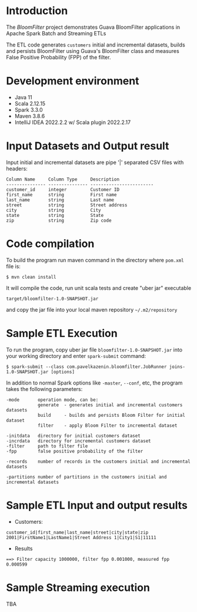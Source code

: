 # Introduction
The _BloomFilter_ project demonstrates Guava BloomFilter applications in Apache Spark Batch and Streaming ETLs

The ETL code generates `customers` initial and incremental datasets, builds and persists BloomFilter using 
Guava's BloomFilter class and measures False Positive Probability (FPP) of the filter.

# Development environment

* Java 11
* Scala 2.12.15
* Spark 3.3.0
* Maven 3.8.6
* IntelliJ IDEA 2022.2.2 w/ Scala plugin 2022.2.17

# Input Datasets and Output result

Input initial and incremental datasets are pipe '|' separated CSV files with headers:

```
Column Name     Column Type     Description
--------------- --------------- ------------------------
customer_id     integer         Customer ID     
first_name      string          First name
last_name       string          Last name
street          string          Street address
city            string          City
state           string          State
zip             string          Zip code
```

# Code compilation
To build the program run maven command in the directory where `pom.xml` file is:

`$ mvn clean install` 

It will compile the code, run unit scala tests and create "uber jar" executable

`target/bloomfilter-1.0-SNAPSHOT.jar` 

and copy the jar file into your local maven repository `~/.m2/repository`

# Sample ETL Execution

To run the program, copy uber jar file `bloomfilter-1.0-SNAPSHOT.jar` into your 
working directory and enter `spark-submit` command:

`$ spark-submit --class com.pavelkazenin.bloomfilter.JobRunner joins-1.0-SNAPSHOT.jar [options]`

In addition to normal Spark options like `-master`, `--conf`, etc, the program takes the following 
parameters:

```
-mode       operation mode, can be:
            generate  - generates initial and incremental customers datasets
            build     - builds and persists Bloom Filter for initial dataset
            filter    - apply Bloom Filter to incremental dataset
           
-initdata   directory for initial customers dataset
-incrdata   directory for incremental customers dataset
-filter     path to filter file
-fpp        false positive probability of the filter

-records    number of records in the customers initial and incremental datasets

-partitions number of partitions in the customers initial and incremental datasets
```

# Sample ETL Input and output results

* Customers:
```
customer_id|first_name|last_name|street|city|state|zip
2001|FirstName1|LastName1|Street Address 1|City1|S1|11111
```

* Results
```
==> Filter capacity 1000000, filter fpp 0.001000, measured fpp 0.000599
```

# Sample Streaming execution
TBA
